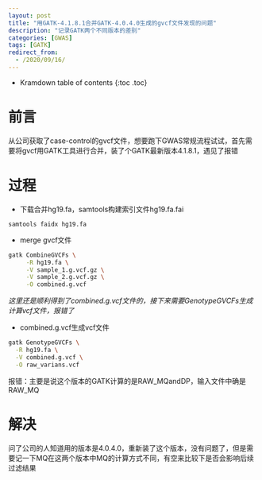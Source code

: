 ```yaml
---
layout: post
title: "用GATK-4.1.8.1合并GATK-4.0.4.0生成的gvcf文件发现的问题"
description: "记录GATK两个不同版本的差别"
categories: [GWAS]
tags: [GATK]
redirect_from:
  - /2020/09/16/
---
```


* Kramdown table of contents
{:toc .toc}

# 前言
从公司获取了case-control的gvcf文件，想要跑下GWAS常规流程试试，首先需要将gvcf用GATK工具进行合并，装了个GATK最新版本4.1.8.1，遇见了报错

# 过程

* 下载合并hg19.fa，samtools构建索引文件hg19.fa.fai

~~~ 
samtools faidx hg19.fa 
~~~

* merge gvcf文件

~~~ bash
gatk CombineGVCFs \
     -R hg19.fa \
     -V sample_1.g.vcf.gz \
     -V sample_2.g.vcf.gz \
     -O combined.g.vcf 
~~~

  *这里还是顺利得到了combined.g.vcf文件的，接下来需要GenotypeGVCFs生成计算vcf文件，报错了*

* combined.g.vcf生成vcf文件

~~~ bash
gatk GenotypeGVCFs \
  -R hg19.fa \
  -V combined.g.vcf \
  -O raw_varians.vcf 
~~~

  报错：主要是说这个版本的GATK计算的是RAW_MQandDP，输入文件中确是RAW_MQ

# 解决
问了公司的人知道用的版本是4.0.4.0，重新装了这个版本，没有问题了，但是需要记一下MQ在这两个版本中MQ的计算方式不同，有空来比较下是否会影响后续过滤结果

